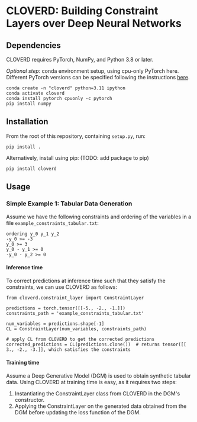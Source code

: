# CLOVERD: Building Constraint Layers over Deep Neural Networks

## Dependencies
CLOVERD requires PyTorch, NumPy, and Python 3.8 or later.

*Optional step*: conda environment setup, using cpu-only PyTorch here. Different PyTorch versions can be specified following the instructions [here](https://pytorch.org/get-started/locally/).
```
conda create -n "cloverd" python=3.11 ipython
conda activate cloverd
conda install pytorch cpuonly -c pytorch 
pip install numpy
```

## Installation
From the root of this repository, containing `setup.py`, run:
```
pip install .
```

Alternatively, install using pip: (TODO: add package to pip)
```
pip install cloverd
```

## Usage

### Simple Example 1: Tabular Data Generation
Assume we have the following constraints and ordering of the variables in a file `example_constraints_tabular.txt`:
```
ordering y_0 y_1 y_2
-y_0 >= -3
y_0 >= 3
y_0 - y_1 >= 0
-y_0 - y_2 >= 0
```

#### Inference time
To correct predictions at inference time such that they satisfy the constraints, we can use CLOVERD as follows:
```
from cloverd.constraint_layer import ConstraintLayer

predictions = torch.tensor([[-5., -2., -1.]])
constraints_path = 'example_constraints_tabular.txt'

num_variables = predictions.shape[-1]
CL = ConstraintLayer(num_variables, constraints_path)

# apply CL from CLOVERD to get the corrected predictions
corrected_predictions = CL(predictions.clone())  # returns tensor([[ 3., -2., -3.]], which satisfies the constraints
```

#### Training time
Assume a Deep Generative Model (DGM) is used to obtain synthetic tabular data.
Using CLOVERD at training time is easy, as it requires two steps:
1. Instantiating the ConstraintLayer class from CLOVERD in the DGM's constructor.
2. Applying the ConstraintLayer on the generated data obtained from the DGM before updating the loss function of the DGM.